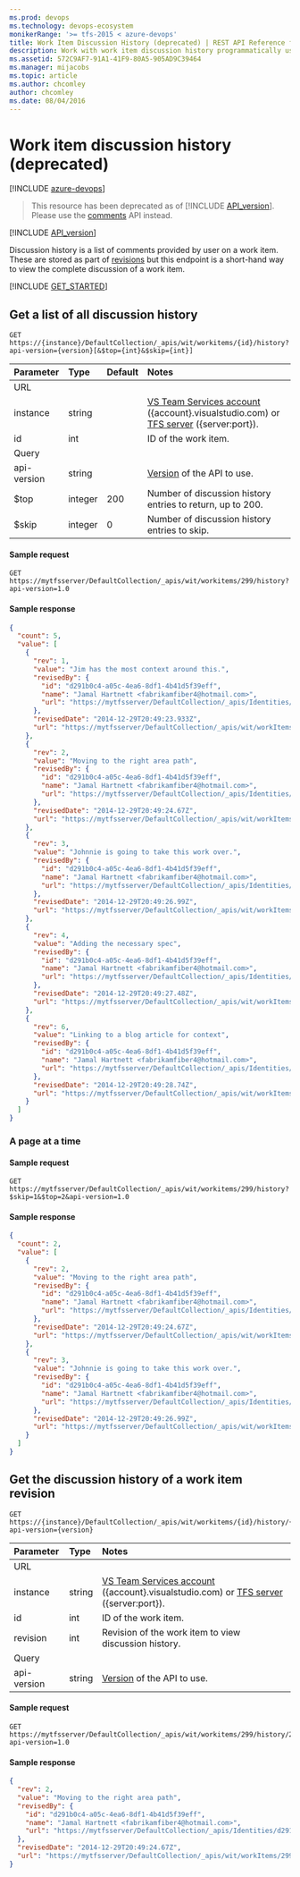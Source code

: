 ```yaml
---
ms.prod: devops
ms.technology: devops-ecosystem
monikerRange: '>= tfs-2015 < azure-devops'
title: Work Item Discussion History (deprecated) | REST API Reference for Team Foundation Server
description: Work with work item discussion history programmatically using the REST APIs for Team Foundation Server. 
ms.assetid: 572C9AF7-91A1-41F9-80A5-905AD9C39464
ms.manager: mijacobs
ms.topic: article
ms.author: chcomley
author: chcomley
ms.date: 08/04/2016
---
```


# Work item discussion history (deprecated)

[!INCLUDE [azure-devops](../_data/azure-devops-message.md)]

> This resource has been deprecated as of [!INCLUDE [API_version](../_data/version3-preview.md)].
> Please use the [comments](./comments.md) API instead.

[!INCLUDE [API_version](../_data/version.md)]

Discussion history is a list of comments provided by user on a work item.  These are stored as part of [revisions](./revisions.md) but this endpoint is a short-hand way to view the complete discussion of a work item.

[!INCLUDE [GET_STARTED](../..//api/_data/get-started.md)]

## Get a list of all discussion history
<a name="getalistofalldiscussionhistory" />

```no-highlight
GET https://{instance}/DefaultCollection/_apis/wit/workitems/{id}/history?api-version={version}[&$top={int}&$skip={int}]
```

| Parameter | Type    | Default | Notes	
|:----------|:--------|:--------|:--------------------------------------
| URL
| instance  | string  |         | [VS Team Services account](../../get-started/rest/basics.md) ({account}.visualstudio.com) or [TFS server](../../get-started/rest/basics.md) ({server:port}).
| id        | int     |         | ID of the work item.
| Query
| api-version| string |         | [Version](../../concepts/rest-api-versioning.md) of the API to use.
| $top      | integer | 200     | Number of discussion history entries to return, up to 200.
| $skip     | integer | 0       | Number of discussion history entries to skip.

#### Sample request

```
GET https://mytfsserver/DefaultCollection/_apis/wit/workitems/299/history?api-version=1.0
```

#### Sample response

```json
{
  "count": 5,
  "value": [
    {
      "rev": 1,
      "value": "Jim has the most context around this.",
      "revisedBy": {
        "id": "d291b0c4-a05c-4ea6-8df1-4b41d5f39eff",
        "name": "Jamal Hartnett <fabrikamfiber4@hotmail.com>",
        "url": "https://mytfsserver/DefaultCollection/_apis/Identities/d291b0c4-a05c-4ea6-8df1-4b41d5f39eff"
      },
      "revisedDate": "2014-12-29T20:49:23.933Z",
      "url": "https://mytfsserver/DefaultCollection/_apis/wit/workItems/299/history/1"
    },
    {
      "rev": 2,
      "value": "Moving to the right area path",
      "revisedBy": {
        "id": "d291b0c4-a05c-4ea6-8df1-4b41d5f39eff",
        "name": "Jamal Hartnett <fabrikamfiber4@hotmail.com>",
        "url": "https://mytfsserver/DefaultCollection/_apis/Identities/d291b0c4-a05c-4ea6-8df1-4b41d5f39eff"
      },
      "revisedDate": "2014-12-29T20:49:24.67Z",
      "url": "https://mytfsserver/DefaultCollection/_apis/wit/workItems/299/history/2"
    },
    {
      "rev": 3,
      "value": "Johnnie is going to take this work over.",
      "revisedBy": {
        "id": "d291b0c4-a05c-4ea6-8df1-4b41d5f39eff",
        "name": "Jamal Hartnett <fabrikamfiber4@hotmail.com>",
        "url": "https://mytfsserver/DefaultCollection/_apis/Identities/d291b0c4-a05c-4ea6-8df1-4b41d5f39eff"
      },
      "revisedDate": "2014-12-29T20:49:26.99Z",
      "url": "https://mytfsserver/DefaultCollection/_apis/wit/workItems/299/history/3"
    },
    {
      "rev": 4,
      "value": "Adding the necessary spec",
      "revisedBy": {
        "id": "d291b0c4-a05c-4ea6-8df1-4b41d5f39eff",
        "name": "Jamal Hartnett <fabrikamfiber4@hotmail.com>",
        "url": "https://mytfsserver/DefaultCollection/_apis/Identities/d291b0c4-a05c-4ea6-8df1-4b41d5f39eff"
      },
      "revisedDate": "2014-12-29T20:49:27.48Z",
      "url": "https://mytfsserver/DefaultCollection/_apis/wit/workItems/299/history/4"
    },
    {
      "rev": 6,
      "value": "Linking to a blog article for context",
      "revisedBy": {
        "id": "d291b0c4-a05c-4ea6-8df1-4b41d5f39eff",
        "name": "Jamal Hartnett <fabrikamfiber4@hotmail.com>",
        "url": "https://mytfsserver/DefaultCollection/_apis/Identities/d291b0c4-a05c-4ea6-8df1-4b41d5f39eff"
      },
      "revisedDate": "2014-12-29T20:49:28.74Z",
      "url": "https://mytfsserver/DefaultCollection/_apis/wit/workItems/299/history/6"
    }
  ]
}
```


### A page at a time

#### Sample request

```
GET https://mytfsserver/DefaultCollection/_apis/wit/workitems/299/history?$skip=1&$top=2&api-version=1.0
```

#### Sample response

```json
{
  "count": 2,
  "value": [
    {
      "rev": 2,
      "value": "Moving to the right area path",
      "revisedBy": {
        "id": "d291b0c4-a05c-4ea6-8df1-4b41d5f39eff",
        "name": "Jamal Hartnett <fabrikamfiber4@hotmail.com>",
        "url": "https://mytfsserver/DefaultCollection/_apis/Identities/d291b0c4-a05c-4ea6-8df1-4b41d5f39eff"
      },
      "revisedDate": "2014-12-29T20:49:24.67Z",
      "url": "https://mytfsserver/DefaultCollection/_apis/wit/workItems/299/history/2"
    },
    {
      "rev": 3,
      "value": "Johnnie is going to take this work over.",
      "revisedBy": {
        "id": "d291b0c4-a05c-4ea6-8df1-4b41d5f39eff",
        "name": "Jamal Hartnett <fabrikamfiber4@hotmail.com>",
        "url": "https://mytfsserver/DefaultCollection/_apis/Identities/d291b0c4-a05c-4ea6-8df1-4b41d5f39eff"
      },
      "revisedDate": "2014-12-29T20:49:26.99Z",
      "url": "https://mytfsserver/DefaultCollection/_apis/wit/workItems/299/history/3"
    }
  ]
}
```


## Get the discussion history of a work item revision

```no-highlight
GET https://{instance}/DefaultCollection/_apis/wit/workitems/{id}/history/{revision}?api-version={version}
```

| Parameter | Type    | Notes	
|:----------|:--------|:--------------------------------------
| URL
| instance  | string  | [VS Team Services account](../../get-started/rest/basics.md) ({account}.visualstudio.com) or [TFS server](../../get-started/rest/basics.md) ({server:port}).
| id        | int     | ID of the work item.
| revision  | int     | Revision of the work item to view discussion history.
| Query
| api-version| string | [Version](../../concepts/rest-api-versioning.md) of the API to use.

#### Sample request

```
GET https://mytfsserver/DefaultCollection/_apis/wit/workitems/299/history/2?api-version=1.0
```

#### Sample response

```json
{
  "rev": 2,
  "value": "Moving to the right area path",
  "revisedBy": {
    "id": "d291b0c4-a05c-4ea6-8df1-4b41d5f39eff",
    "name": "Jamal Hartnett <fabrikamfiber4@hotmail.com>",
    "url": "https://mytfsserver/DefaultCollection/_apis/Identities/d291b0c4-a05c-4ea6-8df1-4b41d5f39eff"
  },
  "revisedDate": "2014-12-29T20:49:24.67Z",
  "url": "https://mytfsserver/DefaultCollection/_apis/wit/workItems/299/history/2"
}
```


